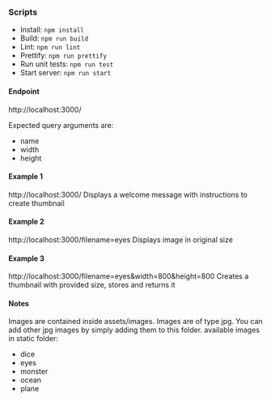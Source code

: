 ### Scripts

- Install: `npm install`
- Build: `npm run build`
- Lint: `npm run lint`
- Prettify: `npm run prettify`
- Run unit tests: `npm run test`
- Start server: `npm run start`

#### Endpoint

http://localhost:3000/

Expected query arguments are:

- name
- width
- height

#### Example 1

http://localhost:3000/
Displays a welcome message with instructions to create thumbnail

#### Example 2

http://localhost:3000/filename=eyes
Displays image in original size

#### Example 3

http://localhost:3000/filename=eyes&width=800&height=800
Creates a thumbnail with provided size, stores and returns it

#### Notes

Images are contained inside assets/images.
Images are of type jpg.
You can add other jpg images by simply adding them to this folder. available images in static folder:

- dice
- eyes
- monster
- ocean
- plane
